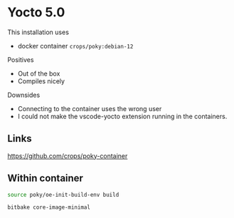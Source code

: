 # Yocto 5.0

This installation uses

* docker container `crops/poky:debian-12`

Positives
 * Out of the box
 * Compiles nicely

Downsides
 * Connecting to the container uses the wrong user
 * I could not make the vscode-yocto extension running in the containers.

## Links

https://github.com/crops/poky-container

## Within container


```bash
source poky/oe-init-build-env build

bitbake core-image-minimal
```